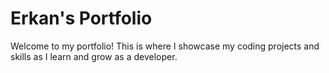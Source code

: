 # Erkan's Portfolio

Welcome to my portfolio! This is where I showcase my coding projects and skills as I learn and grow as a developer.
